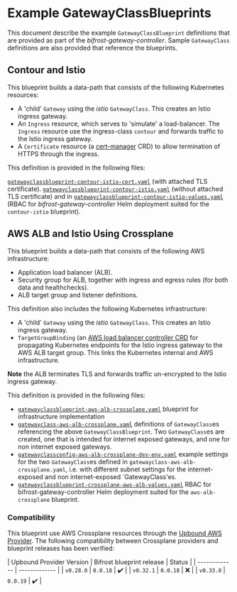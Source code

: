 # Example GatewayClassBlueprints

This document describe the example `GatewayClassBlueprint` definitions
that are provided as part of the *bifrost-gateway-controller*. Sample
`GatewayClass` definitions are also provided that reference the
blueprints.

## Contour and Istio

This blueprint builds a data-path that consists of the following
Kubernetes resources:

- A 'child' `Gateway` using the *istio* `GatewayClass`. This creates
  an Istio ingress gateway.
- An `Ingress` resource, which serves to 'simulate' a
  load-balancer. The `Ingress` resource use the ingress-class
  `contour` and forwards traffic to the Istio ingress gateway.
- A `Certificate` resource (a [cert-manager](https://cert-manager.io/)
  CRD) to allow termination of HTTPS through the ingress.

This definition is provided in the following files:

[`gatewayclassblueprint-contour-istio-cert.yaml`](gatewayclassblueprint-contour-istio-cert.yaml)
(with attached TLS certificate).
[`gatewayclassblueprint-contour-istio.yaml`](gatewayclassblueprint-contour-istio.yaml)
(without attached TLS certificate) and in
[`gatewayclassblueprint-contour-istio-values.yaml`](../charts/bifrost-gateway-controller/ci/gatewayclassblueprint-contour-istio-values.yaml)
(RBAC for *bifrost-gateway-controller* Helm deployment suited for the `contour-istio` blueprint).

## AWS ALB and Istio Using Crossplane

This blueprint builds a data-path that consists of the following AWS
infrastructure:

- Application load balancer (ALB).
- Security group for ALB, together with ingress and egress rules (for
  both data and healthchecks).
- ALB target group and listener definitions.

This definition also includes the following Kubernetes infrastructure:

- A 'child' `Gateway` using the *istio* `GatewayClass`. This creates
  an Istio ingress gateway.
- `TargetGroupBinding` (an [AWS load balancer controller
  CRD](https://github.com/kubernetes-sigs/aws-load-balancer-controller/)
  for propagating Kubernetes endpoints for the Istio ingress gateway
  to the AWS ALB target group. This links the Kubernetes internal and
  AWS infrastructure.

**Note** the ALB terminates TLS and forwards traffic un-encrypted to
the Istio ingress gateway.

This definition is provided in the following files:

- [`gatewayclassblueprint-aws-alb-crossplane.yaml`](gatewayclassblueprint-aws-alb-crossplane.yaml) blueprint for infrastructure implementation
- [`gatewayclass-aws-alb-crossplane.yaml`](gatewayclass-aws-alb-crossplane.yaml) definitions of `GatewayClass`es referencing the above `GatewayClassBlueprint`. Two `GatewayClass`es are created, one that is intended for internet exposed gateways, and one for non internet exposed gateways.
- [`gatewayclassconfig-aws-alb-crossplane-dev-env.yaml`](../test-data/gatewayclassconfig-aws-alb-crossplane-dev-env.yaml) example settings for the two `GatewayClass`es defined in `gatewayclass-aws-alb-crossplane.yaml`, i.e. with different subnet settings for the internet-exposed and non internet-exposed `GatewayClass'es.
- [`gatewayclassblueprint-crossplane-aws-alb-values.yaml`](../charts/bifrost-gateway-controller/ci/gatewayclassblueprint-crossplane-aws-alb-values.yaml)
RBAC for bifrost-gateway-controller Helm deployment suited for the `aws-alb-crossplane` blueprint.

### Compatibility

This blueprint use AWS Crossplane resources through the [Upbound AWS
Provider](https://marketplace.upbound.io/providers/upbound/provider-aws). The
following compatibility between Crossplane providers and blueprint
releases has been verified:

| Upbound Provider Version | Bifrost blueprint release | Status |
| ------------- | ------------- |
| `v0.28.0` | `0.0.18` | :heavy_check_mark: |
| `v0.32.1` | `0.0.18` | :x: |
| `v0.33.0` | `0.0.19` | :heavy_check_mark: |
